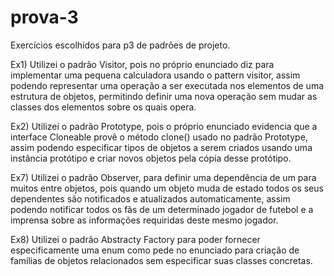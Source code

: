 # prova-3
Exercícios escolhidos para p3 de padrões de projeto.

Ex1) Utilizei o padrão Visitor, pois no próprio enunciado diz para implementar uma pequena calculadora usando o pattern visitor, assim podendo representar uma operação a ser executada nos elementos de uma estrutura de objetos, permitindo definir uma nova operação sem mudar as classes dos elementos sobre os quais opera.

Ex2) Utilizei o padrão Prototype, pois o próprio enunciado evidencia que a interface Cloneable provê o método clone() usado no
padrão Prototype, assim podendo especificar tipos de objetos a serem criados usando uma instância protótipo e criar novos objetos pela cópia desse protótipo.

Ex7) Utilizei o padrão Observer, para definir uma dependência de um para muitos entre objetos, pois quando um objeto muda de estado todos os seus dependentes são notificados e atualizados automaticamente, assim podendo notificar todos os fãs de um determinado jogador de futebol e a imprensa sobre as informações requiridas deste mesmo jogador.

Ex8) Utilizei o padrão Abstracty Factory para poder fornecer especificamente uma enum como pede no enunciado para criação de famílias de objetos relacionados sem especificar suas classes concretas.
